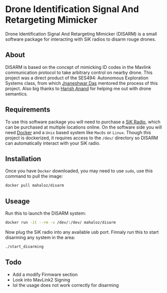 # Drone Identification Signal And Retargeting Mimicker
Drone Identification Signal And Retargeting Mimicker (DISARM) is a small software package for interacting with SiK radios to disarm rouge drones. 

## About 
DISARM is based on the concept of mimicking ID codes in the Mavlink communication protocol to take arbitrary control on nearby drone. 
This project was a direct product of the SES494: Autonomous Exploration Systems class, from which [Jnaneshwar Das](https://github.com/darknight-007) mentored the process of this project. Also big thanks to [Harish Anand](https://github.com/harishanand95) for helping me out with drone semantics.

## Requirements
To use this software package you will need to purchase a [SiK Radio](https://docs.px4.io/en/telemetry/sik_radio.html), which can be purchased at multiple locations online.
On the software side you will need [Docker](https://docs.docker.com/v17.12/install/) and a `Unix` based system like `MacOs` or `Linux`. Though this project is dockerized, it requires access to the `/dev/` directory so DISARM can automatically interact with your SiK radio. 

## Installation
Once you have `Docker` downloaded, you may need to use `sudo`, use this command to pull the image:
```bash
docker pull mahaloz/disarm 
```

## Useage 
Run this to launch the DISARM system:
```bash
docker run -it --rm -v /dev/:/dev/ mahaloz/disarm 
```
Now plug the SiK radio into any available usb port.
Finnaly run this to start disarming any system in the area:
```bash
./start_disarming
``` 

## Todo
* Add a modify Firmware section 
* Look into MavLink2 Signing 
* lol the usage does not work correctly for disarming

